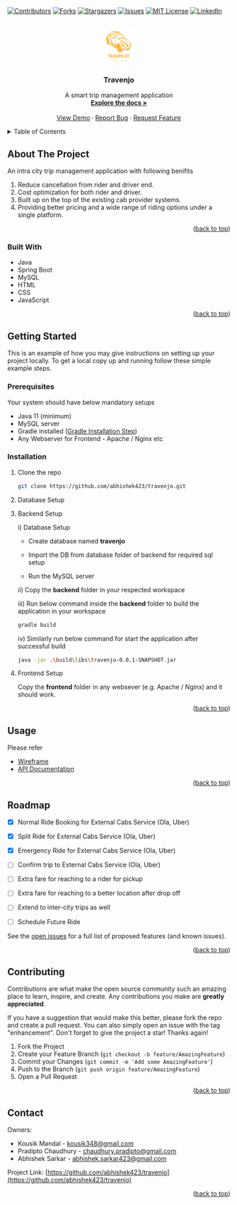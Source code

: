 <!-- Improved compatibility of back to top link: See: https://github.com/othneildrew/Best-README-Template/pull/73 -->
<a name="readme-top"></a>
<!--
*** Thanks for checking out the Best-README-Template. If you have a suggestion
*** that would make this better, please fork the repo and create a pull request
*** or simply open an issue with the tag "enhancement".
*** Don't forget to give the project a star!
*** Thanks again! Now go create something AMAZING! :D
-->



<!-- PROJECT SHIELDS -->
<!--
*** I'm using markdown "reference style" links for readability.
*** Reference links are enclosed in brackets [ ] instead of parentheses ( ).
*** See the bottom of this document for the declaration of the reference variables
*** for contributors-url, forks-url, etc. This is an optional, concise syntax you may use.
*** https://www.markdownguide.org/basic-syntax/#reference-style-links
-->
[![Contributors][contributors-shield]][contributors-url]
[![Forks][forks-shield]][forks-url]
[![Stargazers][stars-shield]][stars-url]
[![Issues][issues-shield]][issues-url]
[![MIT License][license-shield]][license-url]
[![LinkedIn][linkedin-shield]][linkedin-url]



<!-- PROJECT LOGO -->
<br />
<div align="center">
  <a href="https://github.com/abhishek423/travenjo">
    <img src="frontend/img/logo.png" alt="Logo" width="80" height="80">
  </a>

<h3 align="center">Travenjo</h3>

  <p align="center">
    A smart trip management application
    <br />
    <a href="https://docs.google.com/presentation/d/1bXMIz3JP3yOKPUr2ObKw-qCrv80Y5WIdqxuimEvnQcs/edit#slide=id.g251d9112ad_1_0"><strong>Explore the docs »</strong></a>
    <br />
    <br />
    <a href="https://github.com/abhishek423/travenjo">View Demo</a>
    ·
    <a href="https://github.com/abhishek423/travenjo/issues">Report Bug</a>
    ·
    <a href="https://github.com/abhishek423/travenjo/issues">Request Feature</a>
  </p>
</div>



<!-- TABLE OF CONTENTS -->
<details>
  <summary>Table of Contents</summary>
  <ol>
    <li>
      <a href="#about-the-project">About The Project</a>
      <ul>
        <li><a href="#built-with">Built With</a></li>
      </ul>
    </li>
    <li>
      <a href="#getting-started">Getting Started</a>
      <ul>
        <li><a href="#prerequisites">Prerequisites</a></li>
        <li><a href="#installation">Installation</a></li>
      </ul>
    </li>
    <li><a href="#usage">Usage</a></li>
    <li><a href="#roadmap">Roadmap</a></li>
    <li><a href="#contributing">Contributing</a></li>
    <!-- <li><a href="#license">License</a></li> -->
    <li><a href="#contact">Contact</a></li>
    <!-- <li><a href="#acknowledgments">Acknowledgments</a></li> -->
  </ol>
</details>



<!-- ABOUT THE PROJECT -->
## About The Project

An intra city trip management application with following benifits

1. Reduce cancellation from rider and driver end.
2. Cost optimization for both rider and driver.
3. Built up on the top of the existing cab provider systems.
4. Providing better pricing and a wide range of riding options under a single platform.

<p align="right">(<a href="#readme-top">back to top</a>)</p>


### Built With

* Java
* Spring Boot
* MySQL
* HTML
* CSS
* JavaScript

<p align="right">(<a href="#readme-top">back to top</a>)</p>



<!-- GETTING STARTED -->
## Getting Started

This is an example of how you may give instructions on setting up your project locally.
To get a local copy up and running follow these simple example steps.

### Prerequisites

Your system should have below mandatory setups
* Java 11 (minimum)
* MySQL server
* Gradle installed ([Gradle Installation Step](https://gradle.org/install/))
* Any Webserver for Frontend - Apache / Nginx etc


### Installation

1. Clone the repo
   ```sh
   git clone https://github.com/abhishek423/travenjo.git
   ```

2. Database Setup

2. Backend Setup
  
   i) Database Setup
      
      - Create database named <b>travenjo</b> 
      
      - Import the DB from database folder of backend for required sql setup

      - Run the MySQL server

   ii) Copy the <b>backend</b> folder in your respected workspace
  
   iii) Run below command inside the <b>backend</b> folder to build the application in your workspace
   ```sh
   gradle build
   ```

   iv) Similarly run below command for start the application after successful build
   ```sh
   java -jar .\build\libs\travenjo-0.0.1-SNAPSHOT.jar
   ```

3. Frontend Setup

   Copy the <b>frontend</b> folder in any websever (e.g. Apache / Nginx) and it should work.

<p align="right">(<a href="#readme-top">back to top</a>)</p>



<!-- USAGE EXAMPLES -->
## Usage

Please refer 
* [Wireframe](https://docs.google.com/presentation/d/1bXMIz3JP3yOKPUr2ObKw-qCrv80Y5WIdqxuimEvnQcs/edit#slide=id.g251d9112ad_1_0)
* [API Documentation](https://docs.google.com/document/d/18lyPhJRfdTUKYveijU_3FIQkUvvkbDcCOR3EpnLHmbQ/edit#heading=h.xz28nnxgmuno)

<p align="right">(<a href="#readme-top">back to top</a>)</p>



<!-- ROADMAP -->
## Roadmap

- [x] Normal Ride Booking for External Cabs Service (Ola, Uber)
- [x] Split Ride for External Cabs Service (Ola, Uber)
- [x] Emergency Ride for External Cabs Service (Ola, Uber)
- [ ] Confirm trip to External Cabs Service (Ola, Uber)
- [ ] Extra fare for reaching to a rider for pickup
- [ ] Extra fare for reaching to a better location after drop off 
- [ ] Extend to inter-city trips as well
- [ ] Schedule Future Ride


See the [open issues](https://github.com/abhishek423/travenjo/issues) for a full list of proposed features (and known issues).

<p align="right">(<a href="#readme-top">back to top</a>)</p>



<!-- CONTRIBUTING -->
## Contributing

Contributions are what make the open source community such an amazing place to learn, inspire, and create. Any contributions you make are **greatly appreciated**.

If you have a suggestion that would make this better, please fork the repo and create a pull request. You can also simply open an issue with the tag "enhancement".
Don't forget to give the project a star! Thanks again!

1. Fork the Project
2. Create your Feature Branch (`git checkout -b feature/AmazingFeature`)
3. Commit your Changes (`git commit -m 'Add some AmazingFeature'`)
4. Push to the Branch (`git push origin feature/AmazingFeature`)
5. Open a Pull Request

<p align="right">(<a href="#readme-top">back to top</a>)</p>


<!-- CONTACT -->
## Contact
Owners:
* Kousik Mandal - kousik348@gmail.com
* Pradipto Chaudhury - chaudhury.pradipto@gmail.com
* Abhishek Sarkar - abhishek.sarkar423@gmail.com

Project Link: [https://github.com/abhishek423/travenjo](https://github.com/abhishek423/travenjo)

<p align="right">(<a href="#readme-top">back to top</a>)</p>





<!-- MARKDOWN LINKS & IMAGES -->
<!-- https://www.markdownguide.org/basic-syntax/#reference-style-links -->
[contributors-shield]: https://img.shields.io/github/contributors/abhishek423/travenjo.svg?style=for-the-badge
[contributors-url]: https://github.com/abhishek423/travenjo/graphs/contributors
[forks-shield]: https://img.shields.io/github/forks/abhishek423/travenjo.svg?style=for-the-badge
[forks-url]: https://github.com/abhishek423/travenjo/network/members
[stars-shield]: https://img.shields.io/github/stars/abhishek423/travenjo.svg?style=for-the-badge
[stars-url]: https://github.com/abhishek423/travenjo/stargazers
[issues-shield]: https://img.shields.io/github/issues/abhishek423/travenjo.svg?style=for-the-badge
[issues-url]: https://github.com/abhishek423/travenjo/issues
[license-shield]: https://img.shields.io/github/license/abhishek423/travenjo.svg?style=for-the-badge
[license-url]: https://github.com/abhishek423/travenjo/blob/master/LICENSE.txt
[linkedin-shield]: https://img.shields.io/badge/-LinkedIn-black.svg?style=for-the-badge&logo=linkedin&colorB=555
[linkedin-url]: https://linkedin.com/in/linkedin_username
[product-screenshot]: images/screenshot.png
[Next.js]: https://img.shields.io/badge/next.js-000000?style=for-the-badge&logo=nextdotjs&logoColor=white
[java-url]: https://www.java.com/
[React.js]: https://img.shields.io/badge/React-20232A?style=for-the-badge&logo=react&logoColor=61DAFB
[React-url]: https://reactjs.org/
[Vue.js]: https://img.shields.io/badge/Vue.js-35495E?style=for-the-badge&logo=vuedotjs&logoColor=4FC08D
[Vue-url]: https://vuejs.org/
[Angular.io]: https://img.shields.io/badge/Angular-DD0031?style=for-the-badge&logo=angular&logoColor=white
[Angular-url]: https://angular.io/
[Svelte.dev]: https://img.shields.io/badge/Svelte-4A4A55?style=for-the-badge&logo=svelte&logoColor=FF3E00
[Svelte-url]: https://svelte.dev/
[Laravel.com]: https://img.shields.io/badge/Laravel-FF2D20?style=for-the-badge&logo=laravel&logoColor=white
[Laravel-url]: https://laravel.com
[Bootstrap.com]: https://img.shields.io/badge/Bootstrap-563D7C?style=for-the-badge&logo=bootstrap&logoColor=white
[Bootstrap-url]: https://getbootstrap.com
[JQuery.com]: https://img.shields.io/badge/jQuery-0769AD?style=for-the-badge&logo=jquery&logoColor=white
[JQuery-url]: https://jquery.com 
